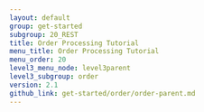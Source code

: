 ```yaml
---
layout: default
group: get-started
subgroup: 20_REST
title: Order Processing Tutorial
menu_title: Order Processing Tutorial
menu_order: 20
level3_menu_node: level3parent
level3_subgroup: order
version: 2.1
github_link: get-started/order/order-parent.md
---
```

